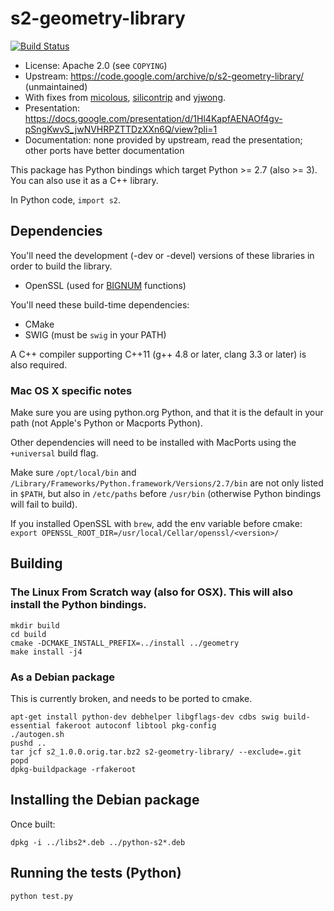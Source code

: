 # s2-geometry-library

[![Build Status](https://travis-ci.org/micolous/s2-geometry-library.svg?branch=master)](https://travis-ci.org/micolous/s2-geometry-library)

* License: Apache 2.0 (see `COPYING`)
* Upstream: https://code.google.com/archive/p/s2-geometry-library/ (unmaintained)
* With fixes from [micolous](https://github.com/micolous/), [silicontrip](https://github.com/silicontrip/) and [yjwong](https://github.com/yjwong/).
* Presentation: https://docs.google.com/presentation/d/1Hl4KapfAENAOf4gv-pSngKwvS_jwNVHRPZTTDzXXn6Q/view?pli=1
* Documentation: none provided by upstream, read the presentation; other ports have better documentation


This package has Python bindings which target Python >= 2.7 (also >= 3). You can also use it as a C++ library.

In Python code, `import s2`.

## Dependencies

You'll need the development (-dev or -devel) versions of these libraries in order to build the library.

- OpenSSL (used for [BIGNUM](https://www.openssl.org/docs/manmaster/crypto/bn.html) functions)

You'll need these build-time dependencies:

- CMake
- SWIG (must be `swig` in your PATH)

A C++ compiler supporting C++11 (g++ 4.8 or later, clang 3.3 or later) is also required.

### Mac OS X specific notes

Make sure you are using python.org Python, and that it is the default in your path (not Apple's Python or Macports Python).

Other dependencies will need to be installed with MacPorts using the `+universal` build flag.

Make sure `/opt/local/bin` and `/Library/Frameworks/Python.framework/Versions/2.7/bin` are not only listed in `$PATH`, but also in `/etc/paths` before `/usr/bin` (otherwise Python bindings will fail to build).

If you installed OpenSSL with `brew`, add the env variable before cmake: `export OPENSSL_ROOT_DIR=/usr/local/Cellar/openssl/<version>/`

## Building
### The Linux From Scratch way (also for OSX). This will also install the Python bindings.

```console
mkdir build
cd build
cmake -DCMAKE_INSTALL_PREFIX=../install ../geometry
make install -j4
```

### As a Debian package

This is currently broken, and needs to be ported to cmake.

```console
apt-get install python-dev debhelper libgflags-dev cdbs swig build-essential fakeroot autoconf libtool pkg-config
./autogen.sh
pushd ..
tar jcf s2_1.0.0.orig.tar.bz2 s2-geometry-library/ --exclude=.git
popd
dpkg-buildpackage -rfakeroot
```

## Installing the Debian package

Once built:

```console
dpkg -i ../libs2*.deb ../python-s2*.deb
```

## Running the tests (Python)

```console
python test.py
```

